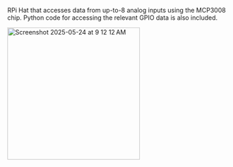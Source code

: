 RPi Hat that accesses data from up-to-8 analog inputs using the MCP3008 chip. Python code for accessing the relevant GPIO data is also included.

<img width="300" alt="Screenshot 2025-05-24 at 9 12 12 AM" src="https://github.com/user-attachments/assets/abea70ca-5254-4ada-b3fa-e9131dbb580b" />
